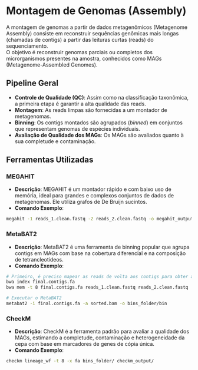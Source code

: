 # Montagem de Genomas (Assembly)

A montagem de genomas a partir de dados metagenômicos (Metagenome Assembly) consiste em reconstruir sequências genômicas mais longas (chamadas de contigs) a partir das leituras curtas (reads) do sequenciamento.  
O objetivo é reconstruir genomas parciais ou completos dos microrganismos presentes na amostra, conhecidos como MAGs (Metagenome-Assembled Genomes).

## Pipeline Geral

- **Controle de Qualidade (QC)**: Assim como na classificação taxonômica, a primeira etapa é garantir a alta qualidade das reads.
- **Montagem**: As reads limpas são fornecidas a um montador de metagenomas.
- **Binning**: Os contigs montados são agrupados (*binned*) em conjuntos que representam genomas de espécies individuais.
- **Avaliação de Qualidade dos MAGs**: Os MAGs são avaliados quanto à sua completude e contaminação.

## Ferramentas Utilizadas

### MEGAHIT

- **Descrição**: MEGAHIT é um montador rápido e com baixo uso de memória, ideal para grandes e complexos conjuntos de dados de metagenomas. Ele utiliza grafos de De Bruijn sucintos.
- **Comando Exemplo**:

```bash
megahit -1 reads_1.clean.fastq -2 reads_2.clean.fastq -o megahit_output --min-contig-len 1000
```

### MetaBAT2

- **Descrição**: MetaBAT2 é uma ferramenta de binning popular que agrupa contigs em MAGs com base na cobertura diferencial e na composição de tetrancleotídeos.
- **Comando Exemplo**:

```bash
# Primeiro, é preciso mapear as reads de volta aos contigs para obter a cobertura
bwa index final.contigs.fa
bwa mem -t 8 final.contigs.fa reads_1.clean.fastq reads_2.clean.fastq | samtools sort -o sorted.bam

# Executar o MetaBAT2
metabat2 -i final.contigs.fa -a sorted.bam -o bins_folder/bin
```

### CheckM

- **Descrição**: CheckM é a ferramenta padrão para avaliar a qualidade dos MAGs, estimando a completude, contaminação e heterogeneidade da cepa com base em marcadores de genes de cópia única.
- **Comando Exemplo**:

```bash
checkm lineage_wf -t 8 -x fa bins_folder/ checkm_output/
```

